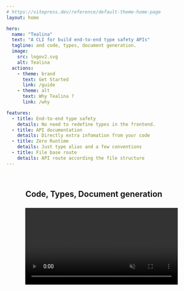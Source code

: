 ```yaml
---
# https://vitepress.dev/reference/default-theme-home-page
layout: home

hero:
  name: "Tealina"
  text: "A CLI for build end-to-end type safety APIs"
  tagline: and code, types, document generation.
  image:
    src: logov2.svg
    alt: Tealina
  actions:
    - theme: brand
      text: Get Started
      link: /guide
    - theme: alt
      text: Why Tealina ?
      link: /why

features:
  - title: End-to-end type safety
    details: No need to redefine types in the frontend.
  - title: API documentation
    details: Directly extra infomation from your code
  - title: Zero Runtime
    details: Just type alias and a few conventions
  - title: File base route
    details: API route according the file structure
---
```


<script setup>
import serverMp4 from '/server1.mp4?url'
import webMp4 from '/web.mp4?url'
</script>

<div style="height:1rem"></div>
<div class="vp-doc" style="padding-left:10%;padding-right:10%">

  ## Code, Types, Document generation
  <div style="height:.4rem"></div>
  <video :src="serverMp4" style="width:100%" muted loop controls/>

  <div style="height:2rem"></div>

  ## End-to-end type safety
  <div style="height:.4rem"></div>
  <video :src="webMp4" style="width:100%" muted loop controls/>
</div>